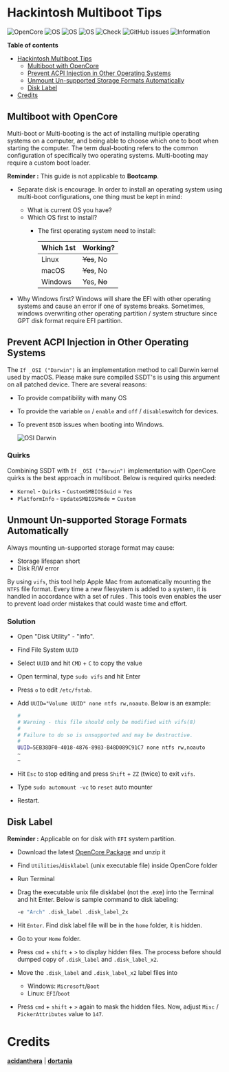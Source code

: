# Hackintosh Multiboot Tips

![OpenCore](https://img.shields.io/badge/Bootloader-OpenCore-purple)
![OS](https://img.shields.io/badge/OS1-Linux-white)
![OS](https://img.shields.io/badge/OS2-Windows-blue)
![OS](https://img.shields.io/badge/OS3-macOS-orange)
![Check](https://img.shields.io/badge/Status-Pass-brightgreen)
![GitHub issues](https://img.shields.io/github/issues/theofficialcopypaste/ASRockB460MSL-OC?color=blue&label=Issues)
![Information](https://img.shields.io/badge/Information-Guide-yellow)

**Table of contents**

- [Hackintosh Multiboot Tips](#hackintosh-multiboot-tips)
  - [Multiboot with OpenCore](#multiboot-with-opencore)
  - [Prevent ACPI Injection in Other Operating Systems](#prevent-acpi-injection-in-other-operating-systems)
  - [Unmount Un-supported Storage Formats Automatically](#unmount-un-supported-storage-formats-automatically)
  - [Disk Label](#disk-label)
- [Credits](#credits)

## Multiboot with OpenCore

Multi-boot or Multi-booting is the act of installing multiple operating systems on a computer, and being able to choose which one to boot when starting the computer. The term dual-booting refers to the common configuration of specifically two operating systems. Multi-booting may require a custom boot loader.

**Reminder :** This guide is not applicable to **Bootcamp**.

- Separate disk is encourage. In order to install an operating system using multi-boot configurations, one thing must be kept in mind:
    - What is current OS you have?
    - Which OS first to install?
        - The first operating system need to install:

            | Which 1st | Working?    |
            |-----------|-------------|
            | Linux     | ~~Yes~~, No |
            | macOS     | ~~Yes~~, No |
            | Windows   | Yes, ~~No~~ |

- Why Windows first? Windows will share the EFI with other operating systems and cause an error if one of systems breaks. Sometimes, windows overwriting other operating partition / system structure since GPT disk format require EFI partition.

## Prevent ACPI Injection in Other Operating Systems

The `If _OSI ("Darwin")` is an implementation method to call Darwin kernel used by macOS. Please make sure compiled SSDT's is using this argument on all patched device. There are several reasons:
- To provide compatibility with many OS
- To provide the variable `on` / `enable` and `off` / `disable`switch for devices.
- To prevent `BSOD` issues when booting into Windows.

	![OSI Darwin](https://user-images.githubusercontent.com/72515939/202378529-b787b94e-2744-4a81-9bba-3b1ac78d93fa.png)

### Quirks
Combining SSDT with `If _OSI ("Darwin")` implementation with OpenCore quirks is the best approach in multiboot. Below is required quirks needed:
- `Kernel` - `Quirks` - `CustomSMBIOSGuid` = `Yes`
- `PlatformInfo` - `UpdateSMBIOSMode` = `Custom`

## Unmount Un-supported Storage Formats Automatically

Always mounting un-supported storage format may cause:
- Storage lifespan short
- Disk R/W error

By using `vifs`, this tool help Apple Mac from automatically mounting the `NTFS` file format. Every time a new filesystem is added to a system, it is handled in accordance with a set of rules . This tools even enables the user to prevent load order mistakes that could waste time and effort.


### Solution

- Open "Disk Utility" - "Info".
- Find File System `UUID`
- Select `UUID` and hit `CMD` + `C` to copy the value
- Open terminal, type `sudo vifs` and hit Enter
- Press `o` to edit `/etc/fstab`.
- Add `UUID="Volume UUID" none ntfs rw,noauto`. Below is an example:
  
  ```zsh
  #
  # Warning - this file should only be modified with vifs(8)
  #
  # Failure to do so is unsupported and may be destructive.
  #
  UUID=5EB38DF0-4018-4876-8983-B48D089C91C7 none ntfs rw,noauto	
  ~
  ~
  ```

- Hit `Esc` to stop editing and press `Shift` + `ZZ` (twice) to exit `vifs`.
- Type `sudo automount -vc` to `reset` auto mounter
- Restart.

## Disk Label

**Reminder :** Applicable on for disk with `EFI` system partition.

- Download the latest [OpenCore Package](https://github.com/acidanthera/OpenCorePkg/releases) and unzip it
- Find `Utilities`/`disklabel` (unix executable file) inside OpenCore folder
- Run Terminal
- Drag the executable unix file disklabel (not the .exe) into the Terminal and hit Enter. Below is sample command to disk labeling:

  ```zsh
  -e "Arch" .disk_label .disk_label_2x
  ```
  
- Hit `Enter`. Find disk label file will be in the `home` folder, it is hidden.
- Go to your `Home` folder.
- Press `cmd` + `shift` + `>` to display hidden files. The process before should dumped copy of `.disk_label` and `.disk_label_x2`.
- Move the `.disk_label` and `.disk_label_x2` label files into 
    - Windows: `Microsoft`/`Boot`
    - Linux: `EFI`/`boot`
- Press `cmd` + `shift` + `>` again to mask the hidden files. Now, adjust `Misc` / `PickerAttributes` value to `147`.

# Credits

[**acidanthera**](https://github.com/acidanthera) | [**dortania**](https://dortania.github.io/OpenCore-Install-Guide/)
